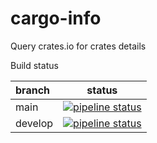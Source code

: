 # cargo-info

Query crates.io for crates details

Build status

 branch | status
:-------|:------:
  main  | [![pipeline status](https://gitlab.com/imp/cargo-info/badges/main/pipeline.svg)](https://gitlab.com/imp/cargo-info/-/commits/main)
 develop| [![pipeline status](https://gitlab.com/imp/cargo-info/badges/develop/pipeline.svg)](https://gitlab.com/imp/cargo-info/-/commits/develop)
